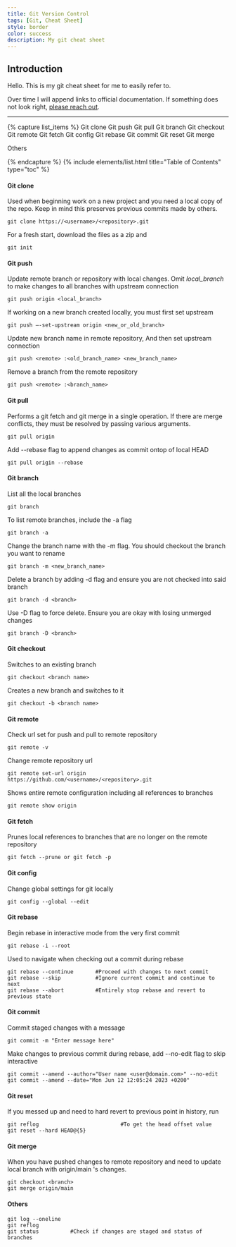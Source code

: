 ```yaml
---
title: Git Version Control
tags: [Git, Cheat Sheet]
style: border
color: success
description: My git cheat sheet
---
```


## Introduction <!-- omit from toc --> 
Hello. This is my git cheat sheet for me to easily refer to. 

Over time I will append links to official documentation. If something does not look right, [please reach out](mailto:brian@waithaka.me).

---

{% capture list_items %}
Git clone
Git push
Git pull
Git branch
Git checkout
Git remote 
Git fetch
Git config
Git rebase
Git commit
Git reset
Git merge

Others
  
{% endcapture %}
{% include elements/list.html title="Table of Contents" type="toc" %}


#### Git clone
Used when beginning work on a new project and you need a local copy of the repo. Keep in mind this preserves previous commits made by others. 

```git
git clone https://<username>/<repository>.git
```
For a fresh start, download the files as a zip and
```git
git init
```

#### Git push
Update remote branch or repository with local changes. Omit *local_branch* to make changes to all branches with upstream connection
```git
git push origin <local_branch>
```

If working on a new branch created locally, you must first set upstream

```git
git push –-set-upstream origin <new_or_old_branch>
```

Update new branch name in remote repository, And then set upstream connection 
```git
git push <remote> :<old_branch_name> <new_branch_name>
```

Remove a branch from the remote repository
```git
git push <remote> :<branch_name> 
```

#### Git pull
Performs a git fetch and git merge in a single operation. 
If there are merge conflicts, they must be resolved by passing various arguments. 

```git
git pull origin
```

Add --rebase flag to append changes as commit ontop of local HEAD
```git
git pull origin --rebase 
``` 


#### Git branch
List all the local branches 
```git
git branch
```
To list remote branches, include the -a flag
```git
git branch -a
```

Change the branch name with the -m flag. You should checkout the branch you want to rename

```git
git branch -m <new_branch_name>
```


Delete a branch by adding -d flag and ensure you are not checked into said branch
```git
git branch -d <branch>
```

Use -D flag to force delete. Ensure you are okay with losing unmerged changes
```git
git branch -D <branch>
```

#### Git checkout
Switches to an existing branch 
```git
git checkout <branch name>
```

Creates a new branch and switches to it 
```git
git checkout -b <branch name>
```

#### Git remote
Check url set for push and pull to remote repository

```git
git remote -v
```

Change remote repository url
```git
git remote set-url origin https://github.com/<username>/<repository>.git
```

Shows entire remote configuration including all references to branches
```git
git remote show origin
```



#### Git fetch
Prunes local references to branches that are no longer on the remote repository

```git
git fetch --prune or git fetch -p
```

#### Git config
Change global settings for git locally
```git
git config --global --edit
```

#### Git rebase
Begin rebase in interactive mode from the very first commit 
```git
git rebase -i --root 
```

Used to navigate when checking out a commit during rebase 
```git
git rebase --continue       #Proceed with changes to next commit
git rebase --skip           #Ignore current commit and continue to next
git rebase --abort          #Entirely stop rebase and revert to previous state
```

#### Git commit 
Commit staged changes with a message 
```git
git commit -m "Enter message here"
```

Make changes to previous commit during rebase, add --no-edit flag to skip interactive

```git
git commit --amend --author="User name <user@domain.com>" --no-edit
git commit --amend --date="Mon Jun 12 12:05:24 2023 +0200"
```
#### Git reset
If you messed up and need to hard revert to previous point in history, run
```git
git reflog                          #To get the head offset value
git reset --hard HEAD@{5} 
```

#### Git merge
When you have pushed changes to remote repository and need to update local branch with origin/main 's changes. 

```git
git checkout <branch>
git merge origin/main
```

#### Others
```git
git log --oneline
git reflog
git status          #Check if changes are staged and status of branches
```


